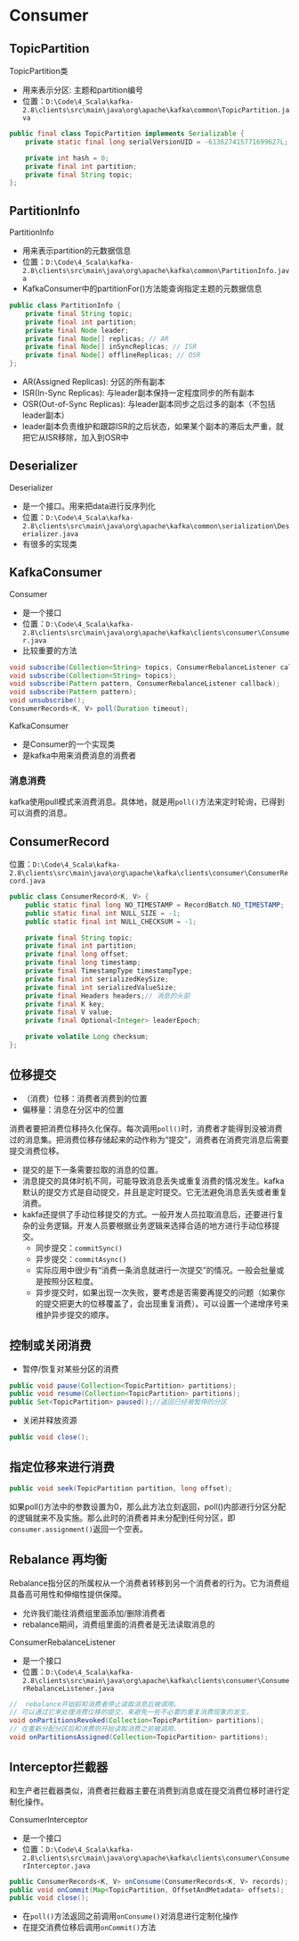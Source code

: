 # Consumer

## TopicPartition

TopicPartition类

- 用来表示分区: 主题和partition编号
- 位置：`D:\Code\4_Scala\kafka-2.8\clients\src\main\java\org\apache\kafka\common\TopicPartition.java`

``` java
public final class TopicPartition implements Serializable {
    private static final long serialVersionUID = -613627415771699627L;

    private int hash = 0;
    private final int partition;
    private final String topic;
};
```

## PartitionInfo

PartitionInfo

- 用来表示partition的元数据信息
- 位置：`D:\Code\4_Scala\kafka-2.8\clients\src\main\java\org\apache\kafka\common\PartitionInfo.java`
- KafkaConsumer中的partitionFor()方法能查询指定主题的元数据信息

``` java
public class PartitionInfo {
    private final String topic;
    private final int partition;
    private final Node leader;
    private final Node[] replicas; // AR
    private final Node[] inSyncReplicas; // ISR
    private final Node[] offlineReplicas; // OSR
};
```

- AR(Assigned Replicas): 分区的所有副本
- ISR(In-Sync Replicas): 与leader副本保持一定程度同步的所有副本
- OSR(Out-of-Sync Replicas): 与leader副本同步之后过多的副本（不包括leader副本）
- leader副本负责维护和跟踪ISR的之后状态，如果某个副本的滞后太严重，就把它从ISR移除，加入到OSR中

## Deserializer

Deserializer

- 是一个接口。用来把data进行反序列化
- 位置：`D:\Code\4_Scala\kafka-2.8\clients\src\main\java\org\apache\kafka\common\serialization\Deserializer.java`
- 有很多的实现类


## KafkaConsumer

Consumer

- 是一个接口
- 位置：`D:\Code\4_Scala\kafka-2.8\clients\src\main\java\org\apache\kafka\clients\consumer\Consumer.java`
- 比较重要的方法

``` java
void subscribe(Collection<String> topics, ConsumerRebalanceListener callback);
void subscribe(Collection<String> topics);
void subscribe(Pattern pattern, ConsumerRebalanceListener callback);
void subscribe(Pattern pattern);
void unsubscribe();
ConsumerRecords<K, V> poll(Duration timeout);
```

KafkaConsumer

- 是Consumer的一个实现类
- 是kafka中用来消费消息的消费者

### 消息消费

kafka使用pull模式来消费消息。具体地，就是用`poll()`方法来定时轮询，已得到可以消费的消息。


## ConsumerRecord

位置：`D:\Code\4_Scala\kafka-2.8\clients\src\main\java\org\apache\kafka\clients\consumer\ConsumerRecord.java`
``` java
public class ConsumerRecord<K, V> {
    public static final long NO_TIMESTAMP = RecordBatch.NO_TIMESTAMP;
    public static final int NULL_SIZE = -1;
    public static final int NULL_CHECKSUM = -1;

    private final String topic;
    private final int partition;
    private final long offset;
    private final long timestamp;
    private final TimestampType timestampType;
    private final int serializedKeySize;
    private final int serializedValueSize;
    private final Headers headers;// 消息的头部
    private final K key;
    private final V value;
    private final Optional<Integer> leaderEpoch;

    private volatile Long checksum;
};
```

## 位移提交

- （消费）位移：消费者消费到的位置
- 偏移量：消息在分区中的位置

消费者要把消费位移持久化保存。每次调用`poll()`时，消费者才能得到没被消费过的消息集。把消费位移存储起来的动作称为“提交”，消费者在消费完消息后需要提交消费位移。

- 提交的是下一条需要拉取的消息的位置。
- 消息提交的具体时机不同，可能导致消息丢失或重复消费的情况发生。kafka默认的提交方式是自动提交，并且是定时提交。它无法避免消息丢失或者重复消费。
- kakfa还提供了手动位移提交的方式。一般开发人员拉取消息后，还要进行复杂的业务逻辑。开发人员要根据业务逻辑来选择合适的地方进行手动位移提交。
  - 同步提交：`commitSync()`
  - 异步提交：`commitAsync()`
  - 实际应用中很少有“消费一条消息就进行一次提交”的情况。一般会批量或是按照分区粒度。
  - 异步提交时，如果出现一次失败，要考虑是否需要再提交的问题（如果你的提交把更大的位移覆盖了，会出现重复消费）。可以设置一个递增序号来维护异步提交的顺序。

## 控制或关闭消费

- 暂停/恢复对某些分区的消费

``` java
public void pause(Collection<TopicPartition> partitions);
public void resume(Collection<TopicPartition> partitions);
public Set<TopicPartition> paused();//返回已经被暂停的分区
```

- 关闭并释放资源

``` java
public void close();
```

## 指定位移来进行消费

``` java
public void seek(TopicPartition partition, long offset);
```

如果poll()方法中的参数设置为0，那么此方法立刻返回，poll()内部进行分区分配的逻辑就来不及实施。那么此时的消费者并未分配到任何分区，即`consumer.assignment()`返回一个空表。

## Rebalance 再均衡

Rebalance指分区的所属权从一个消费者转移到另一个消费者的行为。它为消费组具备高可用性和伸缩性提供保障。

- 允许我们能往消费组里面添加/删除消费者
- rebalance期间，消费组里面的消费者是无法读取消息的

ConsumerRebalanceListener

- 是一个接口
- 位置：`D:\Code\4_Scala\kafka-2.8\clients\src\main\java\org\apache\kafka\clients\consumer\ConsumerRebalanceListener.java`

``` java
//  rebalance开始前和消费者停止读取消息后被调用。
// 可以通过它来处理消费位移的提交，来避免一些不必要的重复消费现象的发生。
void onPartitionsRevoked(Collection<TopicPartition> partitions);
// 在重新分配分区后和消费则开始读取消费之前被调用。
void onPartitionsAssigned(Collection<TopicPartition> partitions);
```

## Interceptor拦截器

和生产者拦截器类似，消费者拦截器主要在消费到消息或在提交消费位移时进行定制化操作。

ConsumerInterceptor

- 是一个接口
- 位置：`D:\Code\4_Scala\kafka-2.8\clients\src\main\java\org\apache\kafka\clients\consumer\ConsumerInterceptor.java`

``` java
public ConsumerRecords<K, V> onConsume(ConsumerRecords<K, V> records);
public void onCommit(Map<TopicPartition, OffsetAndMetadata> offsets);
public void close();
```

- 在`poll()`方法返回之前调用`onConsume()`对消息进行定制化操作
- 在提交消费位移后调用`onCommit()`方法
